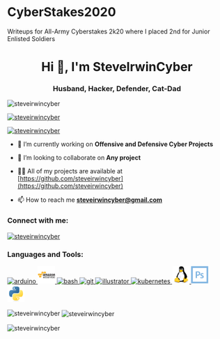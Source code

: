 # CyberStakes2020
Writeups for All-Army Cyberstakes 2k20 where I placed 2nd for Junior Enlisted Soldiers
<h1 align="center">Hi 👋, I'm SteveIrwinCyber</h1>
<h3 align="center">Husband, Hacker, Defender, Cat-Dad</h3>

<p align="left"> <img src="https://komarev.com/ghpvc/?username=steveirwincyber&label=Profile%20views&color=0e75b6&style=flat" alt="steveirwincyber" /> </p>

<p align="left"> <a href="https://github.com/ryo-ma/github-profile-trophy"><img src="https://github-profile-trophy.vercel.app/?username=steveirwincyber" alt="steveirwincyber" /></a> </p>

<p align="left"> <a href="https://twitter.com/steveirwincyber" target="blank"><img src="https://img.shields.io/twitter/follow/steveirwincyber?logo=twitter&style=for-the-badge" alt="steveirwincyber" /></a> </p>

- 🔭 I’m currently working on **Offensive and Defensive Cyber Projects**

- 👯 I’m looking to collaborate on **Any project**

- 👨‍💻 All of my projects are available at [https://github.com/steveirwincyber](https://github.com/steveirwincyber)

- 📫 How to reach me **steveirwincyber@gmail.com**

<h3 align="left">Connect with me:</h3>
<p align="left">
<a href="https://twitter.com/steveirwincyber" target="blank"><img align="center" src="https://raw.githubusercontent.com/rahuldkjain/github-profile-readme-generator/master/src/images/icons/Social/twitter.svg" alt="steveirwincyber" height="30" width="40" /></a>
</p>

<h3 align="left">Languages and Tools:</h3>
<p align="left"> <a href="https://www.arduino.cc/" target="_blank" rel="noreferrer"> <img src="https://cdn.worldvectorlogo.com/logos/arduino-1.svg" alt="arduino" width="40" height="40"/> </a> <a href="https://aws.amazon.com" target="_blank" rel="noreferrer"> <img src="https://raw.githubusercontent.com/devicons/devicon/master/icons/amazonwebservices/amazonwebservices-original-wordmark.svg" alt="aws" width="40" height="40"/> </a> <a href="https://www.gnu.org/software/bash/" target="_blank" rel="noreferrer"> <img src="https://www.vectorlogo.zone/logos/gnu_bash/gnu_bash-icon.svg" alt="bash" width="40" height="40"/> </a> <a href="https://git-scm.com/" target="_blank" rel="noreferrer"> <img src="https://www.vectorlogo.zone/logos/git-scm/git-scm-icon.svg" alt="git" width="40" height="40"/> </a> <a href="https://www.adobe.com/in/products/illustrator.html" target="_blank" rel="noreferrer"> <img src="https://www.vectorlogo.zone/logos/adobe_illustrator/adobe_illustrator-icon.svg" alt="illustrator" width="40" height="40"/> </a> <a href="https://kubernetes.io" target="_blank" rel="noreferrer"> <img src="https://www.vectorlogo.zone/logos/kubernetes/kubernetes-icon.svg" alt="kubernetes" width="40" height="40"/> </a> <a href="https://www.linux.org/" target="_blank" rel="noreferrer"> <img src="https://raw.githubusercontent.com/devicons/devicon/master/icons/linux/linux-original.svg" alt="linux" width="40" height="40"/> </a> <a href="https://www.photoshop.com/en" target="_blank" rel="noreferrer"> <img src="https://raw.githubusercontent.com/devicons/devicon/master/icons/photoshop/photoshop-line.svg" alt="photoshop" width="40" height="40"/> </a> <a href="https://www.python.org" target="_blank" rel="noreferrer"> <img src="https://raw.githubusercontent.com/devicons/devicon/master/icons/python/python-original.svg" alt="python" width="40" height="40"/> </a> </p>

<p><img align="left" src="https://github-readme-stats.vercel.app/api/top-langs?username=steveirwincyber&show_icons=true&locale=en&layout=compact" alt="steveirwincyber" /></p>

<p>&nbsp;<img align="center" src="https://github-readme-stats.vercel.app/api?username=steveirwincyber&show_icons=true&locale=en" alt="steveirwincyber" /></p>

<p><img align="center" src="https://github-readme-streak-stats.herokuapp.com/?user=steveirwincyber&" alt="steveirwincyber" /></p>
